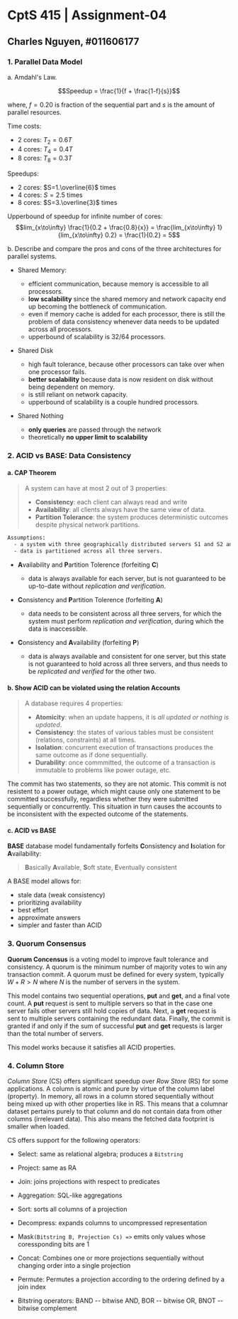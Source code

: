 # CptS 415 | Assignment-04

## Charles Nguyen, #011606177

### **1. Parallel Data Model**

a. Amdahl's Law.

$$Speedup = \frac{1}{f + \frac{1-f}{s}}$$

where, $f=0.20$ is fraction of the sequential part and $s$ is the amount of parallel resources.

Time costs:
- 2 cores: $T_2=0.6T$
- 4 cores: $T_4=0.4T$
- 8 cores: $T_8=0.3T$

Speedups:
- 2 cores: $S=1.\overline{6}$ times
- 4 cores: $S=2.5$ times
- 8 cores: $S=3.\overline{3}$ times

Upperbound of speedup for infinite number of cores:
$$lim_{x\to\infty} \frac{1}{0.2 + \frac{0.8}{x}} = \frac{lim_{x\to\infty} 1}{lim_{x\to\infty} 0.2} = \frac{1}{0.2} = 5$$

b. Describe and compare the pros and cons of the three architectures for parallel systems.

- Shared Memory:
  - efficient communication, because memory is accessible to all processors.
  - **low scalability** since the shared memory and network capacity end up becoming the bottleneck of communication.
  - even if memory cache is added for each processor, there is still the problem of data consistency whenever data needs to be updated across all processors.
  - upperbound of scalability is 32/64 processors.

- Shared Disk
  - high fault tolerance, because other processors can take over when one processor fails.
  - **better scalability** because data is now resident on disk without being dependent on memory.
  - is still reliant on network capacity.
  - upperbound of scalability is a couple hundred processors.

- Shared Nothing
  - **only queries** are passed through the network
  - theoretically **no upper limit to scalability**

<div style="page-break-after: always"></div>

### 2. ACID vs BASE: Data Consistency

#### a. CAP Theorem

> A system can have at most 2 out of 3 properties:
> - **Consistency**: each client can always read and write
> - **Availability**: all clients always have the same view of data.
> - **Partition Tolerance**: the system produces deterministic outcomes despite physical network partitions.

```txt
Assumptions:
  - a system with three geographically distributed servers S1 and S2 and S3.
  - data is partitioned across all three servers.
```
  
- **A**vailability and **P**artition Tolerence (forfeiting **C**)

  - data is always available for each server, but is not guaranteed to be up-to-date without *replication and verification*.

- **C**onsistency and **P**artition Tolerence (forfeiting **A**)

  - data needs to be consistent across all three servers, for which the system must perform *replication and verification*, during which the data is inaccessible.

- **C**onsistency and **A**vailability (forfeiting **P**)

  - data is always available and consistent for one server, but this state is not guaranteed to hold across all three servers, and thus needs to be *replicated and verified* for the other two.

<div style="page-break-after: always"></div>

#### b. Show ACID can be violated using the relation Accounts

> A database requires 4 properties:
> - **Atomicity**: when an update happens, it is *all updated or nothing is updated*.
> - **Consistency**: the states of various tables must be consistent (relations, constraints) at all times.
> - **Isolation**: concurrent execution of transactions produces the same outcome as if done sequentially.
> - **Durability**: once commmitted, the outcome of a transaction is immutable to problems like power outage, etc.

The commit has two statements, so they are not atomic. This commit is not resistent to a power outage, which might cause only one statement to be committed successfully, regardless whether they were submitted sequentially or concurrently.  This situation in turn causes the accounts to be inconsistent with the expected outcome of the statements.

#### c. ACID vs BASE

**BASE** database model fundamentally forfeits **C**onsistency and **I**solation for **A**vailability:

> **B**asically **A**vailable,
> **S**oft state,
> **E**ventually consistent

A BASE model allows for:

- stale data (weak consistency)
- prioritizing availability
- best effort
- approximate answers
- simpler and faster than ACID

<div style="page-break-after: always"></div>

### **3. Quorum Consensus**

**Quorum Concensus** is a voting model to improve fault tolerance and consistency. A quorum is the minimum number of majority votes to win any transaction commit. A quorum must be defined for every system, typically $W + R > N$ where $N$ is the number of servers in the system.

This model contains two sequential operations, **put** and **get**, and a final vote count. A **put** request is sent to multiple servers so that in the case one server fails other servers still hold copies of data. Next, a **get** request is sent to multiple servers containing the redundant data. Finally, the commit is granted if and only if the sum of successful **put** and **get** requests is larger than the total number of servers. 

This model works because it satisfies all ACID properties.

<div style="page-break-after: always"></div>

### **4. Column Store**

*Column Store* (CS) offers significant speedup over *Row Store* (RS) for some applications.  A column is atomic and pure by virtue of the column label (property). In memory, all rows in a column stored sequentially without being mixed up with other properties like in RS. This means that a columnar dataset pertains purely to that column and do not contain data from other columns (irrelevant data). This also means the fetched data footprint is smaller when loaded.

CS offers support for the following operators:
- Select: same as relational algebra; produces a `Bitstring`
- Project: same as RA
- Join: joins projections with respect to predicates

- Aggregation: SQL-like aggregations
- Sort: sorts all columns of a projection
- Decompress: expands columns to uncompressed representation
- Mask`(Bitstring B, Projection Cs) =>` emits only values whose coressponding bits are 1
- Concat: Combines one or more projections sequentially without changing order into a single projection
- Permute: Permutes a projection according to the ordering defined by a join index
- Bitstring operators: BAND -- bitwise AND, BOR -- bitwise OR, BNOT -- bitwise complement
